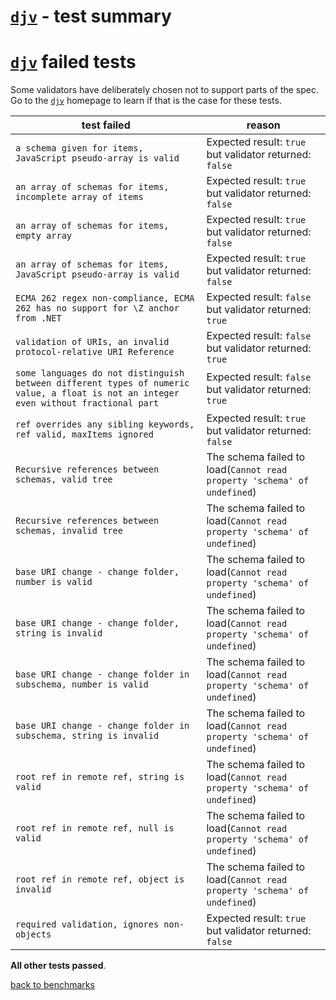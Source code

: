 # [`djv`](https://github.com/korzio/djv#readme) - test summary


# [`djv`](https://github.com/korzio/djv#readme) failed tests

Some validators have deliberately chosen not to support parts of the spec. Go to the [`djv`](https://github.com/korzio/djv#readme) homepage to learn if
that is the case for these tests.

|test failed|reason
|-----------|------
|`a schema given for items, JavaScript pseudo-array is valid`|Expected result: `true` but validator returned: `false`
|`an array of schemas for items, incomplete array of items`|Expected result: `true` but validator returned: `false`
|`an array of schemas for items, empty array`|Expected result: `true` but validator returned: `false`
|`an array of schemas for items, JavaScript pseudo-array is valid`|Expected result: `true` but validator returned: `false`
|`ECMA 262 regex non-compliance, ECMA 262 has no support for \Z anchor from .NET`|Expected result: `false` but validator returned: `true`
|`validation of URIs, an invalid protocol-relative URI Reference`|Expected result: `false` but validator returned: `true`
|`some languages do not distinguish between different types of numeric value, a float is not an integer even without fractional part`|Expected result: `false` but validator returned: `true`
|`ref overrides any sibling keywords, ref valid, maxItems ignored`|Expected result: `true` but validator returned: `false`
|`Recursive references between schemas, valid tree`|The schema failed to load(`Cannot read property 'schema' of undefined`)
|`Recursive references between schemas, invalid tree`|The schema failed to load(`Cannot read property 'schema' of undefined`)
|`base URI change - change folder, number is valid`|The schema failed to load(`Cannot read property 'schema' of undefined`)
|`base URI change - change folder, string is invalid`|The schema failed to load(`Cannot read property 'schema' of undefined`)
|`base URI change - change folder in subschema, number is valid`|The schema failed to load(`Cannot read property 'schema' of undefined`)
|`base URI change - change folder in subschema, string is invalid`|The schema failed to load(`Cannot read property 'schema' of undefined`)
|`root ref in remote ref, string is valid`|The schema failed to load(`Cannot read property 'schema' of undefined`)
|`root ref in remote ref, null is valid`|The schema failed to load(`Cannot read property 'schema' of undefined`)
|`root ref in remote ref, object is invalid`|The schema failed to load(`Cannot read property 'schema' of undefined`)
|`required validation, ignores non-objects`|Expected result: `true` but validator returned: `false`

**All other tests passed**.

[back to benchmarks](https://github.com/ebdrup/json-schema-benchmark)